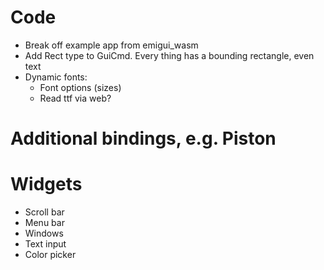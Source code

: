 # Code
* Break off example app from emigui_wasm
* Add Rect type to GuiCmd. Every thing has a bounding rectangle, even text
* Dynamic fonts:
	* Font options (sizes)
	* Read ttf via web?

# Additional bindings, e.g. Piston

# Widgets
* Scroll bar
* Menu bar
* Windows
* Text input
* Color picker

